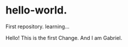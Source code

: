 # hello-world.
First repository. learning...

Hello!
  This is the first Change.
  And I am Gabriel.
